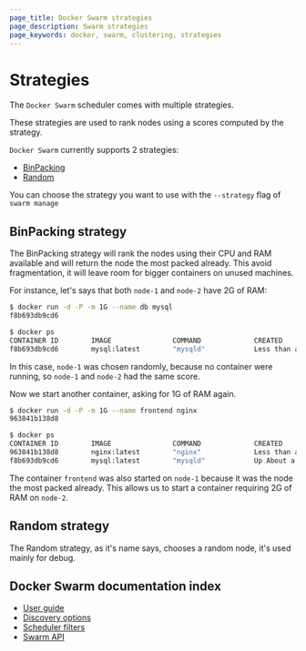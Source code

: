```yaml
---
page_title: Docker Swarm strategies
page_description: Swarm strategies
page_keywords: docker, swarm, clustering, strategies
---
```


# Strategies

The `Docker Swarm` scheduler comes with multiple strategies.

These strategies are used to rank nodes using a scores computed by the strategy.

`Docker Swarm` currently supports 2 strategies:
* [BinPacking](#binpacking-strategy)
* [Random](#random-strategy)

You can choose the strategy you want to use with the `--strategy` flag of `swarm manage`

## BinPacking strategy

The BinPacking strategy will rank the nodes using their CPU and RAM available and will return the
node the most packed already. This avoid fragmentation, it will leave room for bigger containers
on unused machines.

For instance, let's says that both `node-1` and `node-2` have 2G of RAM:

```bash
$ docker run -d -P -m 1G --name db mysql
f8b693db9cd6

$ docker ps
CONTAINER ID        IMAGE               COMMAND             CREATED                  STATUS              PORTS                           NODE        NAMES
f8b693db9cd6        mysql:latest        "mysqld"            Less than a second ago   running             192.168.0.42:49178->3306/tcp    node-1      db
```

In this case, `node-1` was chosen randomly, because no container were running, so `node-1` and
`node-2` had the same score.

Now we start another container, asking for 1G of RAM again.

```bash
$ docker run -d -P -m 1G --name frontend nginx
963841b138d8

$ docker ps
CONTAINER ID        IMAGE               COMMAND             CREATED                  STATUS              PORTS                           NODE        NAMES
963841b138d8        nginx:latest        "nginx"             Less than a second ago   running             192.168.0.42:49177->80/tcp      node-1      frontend
f8b693db9cd6        mysql:latest        "mysqld"            Up About a minute        running             192.168.0.42:49178->3306/tcp    node-1      db
```

The container `frontend` was also started on `node-1` because it was the node the most packed
already. This allows us to start a container requiring 2G of RAM on `node-2`.

## Random strategy

The Random strategy, as it's name says, chooses a random node, it's used mainly for debug.

## Docker Swarm documentation index


- [User guide](./../index.md)
- [Discovery options](./../discovery.md)
- [Scheduler filters](./filter.md)
- [Swarm API](./../API.md)
